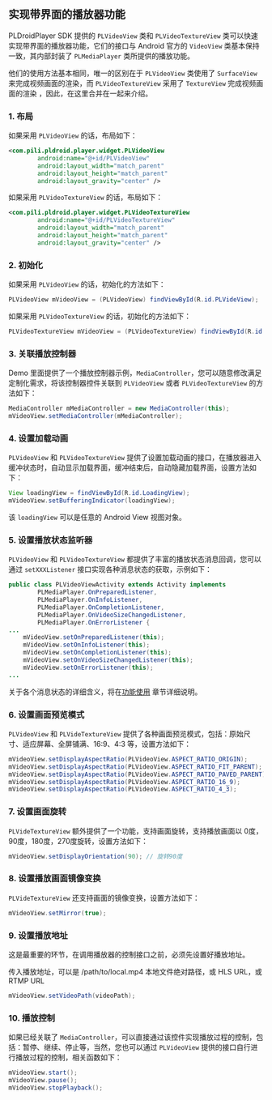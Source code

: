 ##  实现带界面的播放器功能

PLDroidPlayer SDK 提供的 `PLVideoView` 类和 `PLVideoTextureView` 类可以快速实现带界面的播放器功能，它们的接口与 Android 官方的 `VideoView` 类基本保持一致，其内部封装了 `PLMediaPlayer` 类所提供的播放功能。

他们的使用方法基本相同，唯一的区别在于 `PLVideoView` 类使用了 `SurfaceView` 来完成视频画面的渲染，而 `PLVideoTextureView` 采用了 `TextureView` 完成视频画面的渲染 ，因此，在这里合并在一起来介绍。

### 1. 布局

如果采用 `PLVideoView` 的话，布局如下：

``` xml
<com.pili.pldroid.player.widget.PLVideoView
        android:name="@+id/PLVideoView"
        android:layout_width="match_parent"
        android:layout_height="match_parent"
        android:layout_gravity="center" />

```

如果采用 `PLVideoTextureView` 的话，布局如下：

``` xml
<com.pili.pldroid.player.widget.PLVideoTextureView
        android:name="@+id/PLVideoTextureView"
        android:layout_width="match_parent"
        android:layout_height="match_parent"
        android:layout_gravity="center" />

```

### 2. 初始化

如果采用 `PLVideoView` 的话，初始化的方法如下：

``` java
PLVideoView mVideoView = (PLVideoView) findViewById(R.id.PLVideView);
```

如果采用 `PLVideoTextureView` 的话，初始化的方法如下：

``` java
PLVideoTextureView mVideoView = (PLVideoTextureView) findViewById(R.id.PLVideoTextureView);
```

### 3. 关联播放控制器

Demo 里面提供了一个播放控制器示例，`MediaController`，您可以随意修改满足定制化需求，将该控制器控件关联到 `PLVideoView` 或者 `PLVideoTextureView` 的方法如下：

``` java
MediaController mMediaController = new MediaController(this);
mVideoView.setMediaController(mMediaController);
```

### 4. 设置加载动画

`PLVideoView` 和 `PLVideoTextureView` 提供了设置加载动画的接口，在播放器进入缓冲状态时，自动显示加载界面，缓冲结束后，自动隐藏加载界面，设置方法如下：

``` java
View loadingView = findViewById(R.id.LoadingView);
mVideoView.setBufferingIndicator(loadingView);
```
该 `loadingView` 可以是任意的 Android View 视图对象。

### 5. 设置播放状态监听器

`PLVideoView` 和 `PLVideoTextureView` 都提供了丰富的播放状态消息回调，您可以通过 `setXXXListener` 接口实现各种消息状态的获取，示例如下：

``` java
public class PLVideoViewActivity extends Activity implements
        PLMediaPlayer.OnPreparedListener,
        PLMediaPlayer.OnInfoListener,
        PLMediaPlayer.OnCompletionListener,
        PLMediaPlayer.OnVideoSizeChangedListener,
        PLMediaPlayer.OnErrorListener {
...
    mVideoView.setOnPreparedListener(this);
    mVideoView.setOnInfoListener(this);
    mVideoView.setOnCompletionListener(this);
    mVideoView.setOnVideoSizeChangedListener(this);
    mVideoView.setOnErrorListener(this);
...
```

关于各个消息状态的详细含义，将在[功能使用](#Advanced-features) 章节详细说明。

### 6. 设置画面预览模式

`PLVideoView` 和 `PLVideTextureView` 提供了各种画面预览模式，包括：原始尺寸、适应屏幕、全屏铺满、16:9、4:3 等，设置方法如下：

``` java
mVideoView.setDisplayAspectRatio(PLVideoView.ASPECT_RATIO_ORIGIN);
mVideoView.setDisplayAspectRatio(PLVideoView.ASPECT_RATIO_FIT_PARENT);
mVideoView.setDisplayAspectRatio(PLVideoView.ASPECT_RATIO_PAVED_PARENT);
mVideoView.setDisplayAspectRatio(PLVideoView.ASPECT_RATIO_16_9);
mVideoView.setDisplayAspectRatio(PLVideoView.ASPECT_RATIO_4_3);
```

### 7. 设置画面旋转

`PLVideTextureView` 额外提供了一个功能，支持画面旋转，支持播放画面以 0度，90度，180度，270度旋转，设置方法如下：

``` java
mVideoView.setDisplayOrientation(90); // 旋转90度
```

### 8. 设置播放画面镜像变换

`PLVideTextureView` 还支持画面的镜像变换，设置方法如下：

``` java
mVideoView.setMirror(true);
```

### 9. 设置播放地址

这是最重要的环节，在调用播放器的控制接口之前，必须先设置好播放地址。

传入播放地址，可以是 /path/to/local.mp4 本地文件绝对路径，或 HLS URL，或 RTMP URL

``` java
mVideoView.setVideoPath(videoPath);
```

### 10. 播放控制

如果已经关联了 `MediaController`，可以直接通过该控件实现播放过程的控制，包括：暂停、继续、停止等，当然，您也可以通过 `PLVideoView` 提供的接口自行进行播放过程的控制，相关函数如下：

``` java
mVideoView.start();
mVideoView.pause();
mVideoView.stopPlayback();
```
